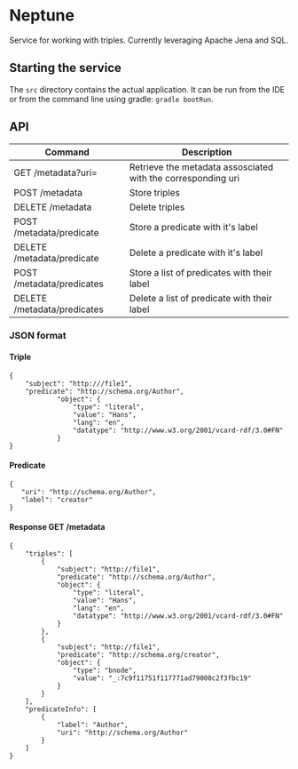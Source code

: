 # Neptune
Service for working with triples. Currently leveraging Apache Jena and SQL.

## Starting the service
The `src` directory contains the actual application. It can be run from the IDE or from the command line
using gradle: `gradle bootRun`.


## API

| Command | Description |
| --- | --- |
| GET /metadata?uri=|Retrieve the metadata assosciated with the corresponding uri |
| POST /metadata| Store triples |
| DELETE /metadata| Delete triples |
| POST /metadata/predicate| Store a predicate with it's label |
| DELETE /metadata/predicate| Delete a predicate with it's label |
| POST /metadata/predicates| Store a list of  predicates with their label |
| DELETE /metadata/predicates| Delete a list of predicate with their label |

### JSON format
#### Triple
```
{
    "subject": "http:///file1",
    "predicate": "http://schema.org/Author",
            "object": {
                "type": "literal",
                "value": "Hans",
                "lang": "en",
                "datatype": "http://www.w3.org/2001/vcard-rdf/3.0#FN"
            }
}
```
#### Predicate
 ```
{
	"uri": "http://schema.org/Author",
	"label": "creator"
}
```
#### Response GET /metadata
```
{
    "triples": [
        {
            "subject": "http://file1",
            "predicate": "http://schema.org/Author",
            "object": {
                "type": "literal",
                "value": "Hans",
                "lang": "en",
                "datatype": "http://www.w3.org/2001/vcard-rdf/3.0#FN"
            }
        },
        {
            "subject": "http://file1",
            "predicate": "http://schema.org/creator",
            "object": {
                "type": "bnode",
                "value": "_:7c9f11751f117771ad79000c2f3fbc19"
            }
        }
    ],
    "predicateInfo": [
        {
            "label": "Author",
            "uri": "http://schema.org/Author"
        }
    ]
}
```
